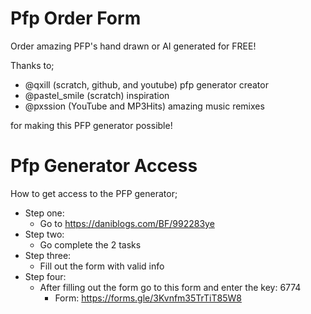 
# Pfp Order Form

Order amazing PFP's hand drawn or AI generated for FREE!

Thanks to;

 - @qxill (scratch, github, and youtube) pfp generator creator
 - @pastel_smile (scratch) inspiration
 - @pxssion (YouTube and MP3Hits) amazing music remixes

 for making this PFP generator possible!


#
# Pfp Generator Access

How to get access to the PFP generator;

 - Step one:
   - Go to https://daniblogs.com/BF/992283ye
 - Step two:
   - Go complete the 2 tasks
 - Step three:
   - Fill out the form with valid info
 - Step four:
   - After filling out the form go to this form and enter the key: 6774
     - Form: https://forms.gle/3Kvnfm35TrTiT85W8 